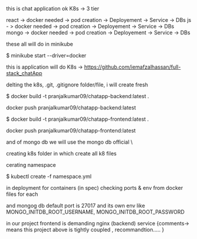 this is chat application ok K8s -> 3 tier



react -> docker needed -> pod creation -> Deployement -> Service -> DBs
js - > docker needed ->  pod creation -> Deployement -> Service -> DBs
mongo -> docker needed  -> pod creation ->  Deployement -> Service -> DBs

these all will do in minikube


$  minikube start --driver=docker

this is application will do K8s -> https://github.com/iemafzalhassan/full-stack_chatApp

delting the k8s, .git, .gitignore folder/file, i will create fresh

 $ docker build -t pranjalkumar09/chatapp-backend:latest .

docker push pranjalkumar09/chatapp-backend:latest


 $ docker build -t pranjalkumar09/chatapp-frontend:latest .

docker push pranjalkumar09/chatapp-frontend:latest


and of mongo db we will use the mongo db official \\

 creating k8s folder in which create all k8 files

 cerating namespace 


$ kubectl create -f namespace.yml 

in deployment for containers (in spec) checking ports & env from docker files for each

and mongog db default port is 27017 and its own env like MONGO_INITDB_ROOT_USERNAME, MONGO_INITDB_ROOT_PASSWORD



in our project frontend is demanding nginx (backend) service 
{comments-> means this project above is tightly coupled , recommandtion..... }